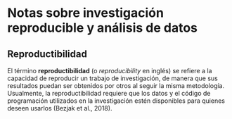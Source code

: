 # Notas sobre investigación reproducible y análisis de datos

## Reproductibilidad 

El término **reproductibilidad** (o _reproducibility_ en inglés) se refiere a la capacidad de reproducir un trabajo de investigación, de manera que sus resultados puedan ser obtenidos por otros al seguir la misma metodología.
Usualmente, la reproductibilidad requiere que los datos y el código de programación utilizados en la investigación estén disponibles para quienes deseen usarlos (Bezjak et al., 2018).
